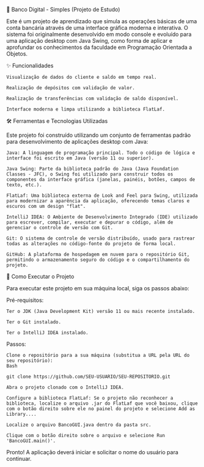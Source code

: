 🏦 Banco Digital - Simples (Projeto de Estudo)

Este é um projeto de aprendizado que simula as operações básicas de uma conta bancária através de uma interface gráfica moderna e interativa. O sistema foi originalmente desenvolvido em modo console e evoluído para uma aplicação desktop com Java Swing, como forma de aplicar e aprofundar os conhecimentos da faculdade em Programação Orientada a Objetos.

✨ Funcionalidades

    Visualização de dados do cliente e saldo em tempo real.

    Realização de depósitos com validação de valor.

    Realização de transferências com validação de saldo disponível.

    Interface moderna e limpa utilizando a biblioteca FlatLaf.

🛠️ Ferramentas e Tecnologias Utilizadas

Este projeto foi construído utilizando um conjunto de ferramentas padrão para desenvolvimento de aplicações desktop com Java:

    Java: A linguagem de programação principal. Todo o código de lógica e interface foi escrito em Java (versão 11 ou superior).

    Java Swing: Parte da biblioteca padrão do Java (Java Foundation Classes - JFC), o Swing foi utilizado para construir todos os componentes da interface gráfica (janelas, painéis, botões, campos de texto, etc.).

    FlatLaf: Uma biblioteca externa de Look and Feel para Swing, utilizada para modernizar a aparência da aplicação, oferecendo temas claros e escuros com um design "flat".

    IntelliJ IDEA: O Ambiente de Desenvolvimento Integrado (IDE) utilizado para escrever, compilar, executar e depurar o código, além de gerenciar o controle de versão com Git.

    Git: O sistema de controle de versão distribuído, usado para rastrear todas as alterações no código-fonte do projeto de forma local.

    GitHub: A plataforma de hospedagem em nuvem para o repositório Git, permitindo o armazenamento seguro do código e o compartilhamento do projeto.

🚀 Como Executar o Projeto

Para executar este projeto em sua máquina local, siga os passos abaixo:

Pré-requisitos:

    Ter o JDK (Java Development Kit) versão 11 ou mais recente instalado.

    Ter o Git instalado.

    Ter o IntelliJ IDEA instalado.

Passos:

    Clone o repositório para a sua máquina (substitua a URL pela URL do seu repositório):
    Bash

    git clone https://github.com/SEU-USUARIO/SEU-REPOSITORIO.git

    Abra o projeto clonado com o IntelliJ IDEA.

    Configure a biblioteca FlatLaf: Se o projeto não reconhecer a biblioteca, localize o arquivo .jar do FlatLaf que você baixou, clique com o botão direito sobre ele no painel do projeto e selecione Add as Library....

    Localize o arquivo BancoGUI.java dentro da pasta src.

    Clique com o botão direito sobre o arquivo e selecione Run 'BancoGUI.main()'.

Pronto! A aplicação deverá iniciar e solicitar o nome do usuário para continuar.
